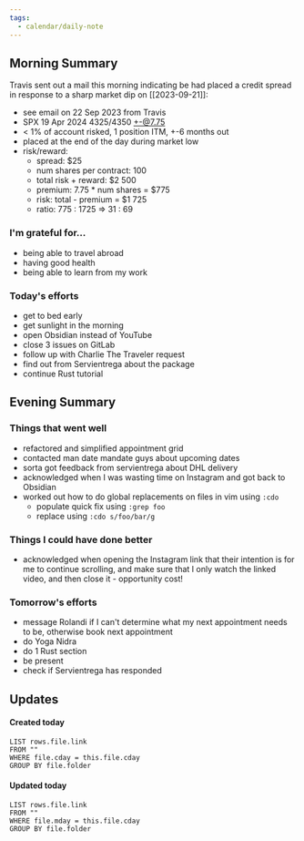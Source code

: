 ```yaml
---
tags:
  - calendar/daily-note
---
```


## Morning Summary

Travis sent out a mail this morning indicating be had placed a credit spread in response to a sharp market dip on [[2023-09-21]]:

- see email on 22 Sep 2023 from Travis
- SPX 19 Apr 2024 4325/4350 +-@7.75
- < 1% of account risked, 1 position ITM, +-6 months out
- placed at the end of the day during market low
- risk/reward:
  - spread: $25
  - num shares per contract: 100
  - total risk + reward: $2 500
  - premium: 7.75 \* num shares = $775
  - risk: total - premium = $1 725
  - ratio: 775 : 1725 => 31 : 69

### I'm grateful for...

- being able to travel abroad
- having good health
- being able to learn from my work

### Today's efforts

- get to bed early
- get sunlight in the morning
- open Obsidian instead of YouTube
- close 3 issues on GitLab
- follow up with Charlie The Traveler request
- find out from Servientrega about the package
- continue Rust tutorial

## Evening Summary

### Things that went well

- refactored and simplified appointment grid
- contacted man date mandate guys about upcoming dates
- sorta got feedback from servientrega about DHL delivery
- acknowledged when I was wasting time on Instagram and got back to Obsidian
- worked out how to do global replacements on files in vim using `:cdo`
	- populate quick fix using `:grep foo`
	- replace using `:cdo s/foo/bar/g`

### Things I could have done better

- acknowledged when opening the Instagram link that their intention is for me to continue scrolling, and make sure that I only watch the linked video, and then close it - opportunity cost!

### Tomorrow's efforts

- message Rolandi if I can't determine what my next appointment needs to be, otherwise book next appointment
- do Yoga Nidra
- do 1 Rust section
- be present
- check if Servientrega has responded 

## Updates

#### Created today

```dataview
LIST rows.file.link
FROM ""
WHERE file.cday = this.file.cday
GROUP BY file.folder
```

#### Updated today

```dataview
LIST rows.file.link
FROM ""
WHERE file.mday = this.file.cday
GROUP BY file.folder
```
